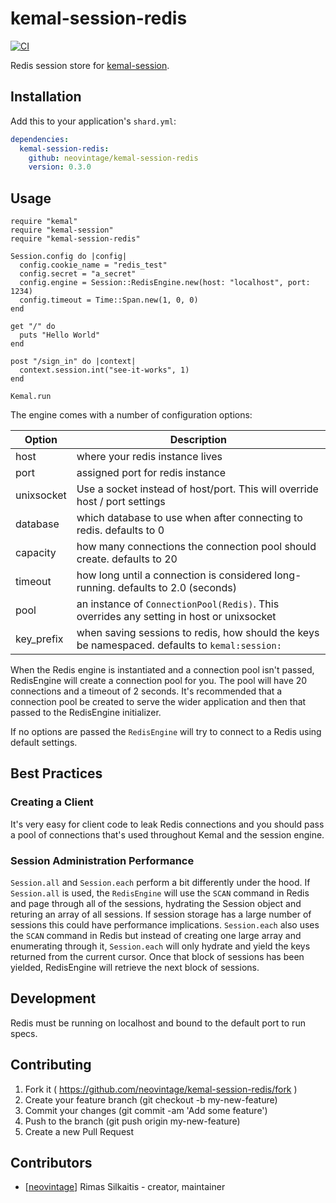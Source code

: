 # kemal-session-redis

[![CI](https://github.com/neovintage/kemal-session-redis/actions/workflows/ci.yml/badge.svg)](https://github.com/neovintage/kemal-session-redis/actions/workflows/ci.yml)

Redis session store for [kemal-session](https://github.com/kemalcr/kemal-session).

## Installation

Add this to your application's `shard.yml`:

```yaml
dependencies:
  kemal-session-redis:
    github: neovintage/kemal-session-redis
    version: 0.3.0
```

## Usage

```crystal
require "kemal"
require "kemal-session"
require "kemal-session-redis"

Session.config do |config|
  config.cookie_name = "redis_test"
  config.secret = "a_secret"
  config.engine = Session::RedisEngine.new(host: "localhost", port: 1234)
  config.timeout = Time::Span.new(1, 0, 0)
end

get "/" do
  puts "Hello World"
end

post "/sign_in" do |context|
  context.session.int("see-it-works", 1)
end

Kemal.run
```

The engine comes with a number of configuration options:

| Option | Description |
| ------ | ----------- |
| host   | where your redis instance lives |
| port   | assigned port for redis instance |
| unixsocket | Use a socket instead of host/port. This will override host / port settings |
| database | which database to use when after connecting to redis. defaults to 0 |
| capacity | how many connections the connection pool should create. defaults to 20 |
| timeout | how long until a connection is considered long-running. defaults to 2.0 (seconds) |
| pool | an instance of `ConnectionPool(Redis)`. This overrides any setting in host or unixsocket |
| key_prefix | when saving sessions to redis, how should the keys be namespaced. defaults to `kemal:session:` |

When the Redis engine is instantiated and a connection pool isn't passed,
RedisEngine will create a connection pool for you. The pool will have 20 connections
and a timeout of 2 seconds. It's recommended that a connection pool be created
to serve the wider application and then that passed to the RedisEngine initializer.

If no options are passed the `RedisEngine` will try to connect to a Redis using
default settings.

## Best Practices

### Creating a Client

It's very easy for client code to leak Redis connections and you should
pass a pool of connections that's used throughout Kemal and the
session engine.

### Session Administration Performance

`Session.all` and `Session.each` perform a bit differently under the hood. If
`Session.all` is used, the `RedisEngine` will use the `SCAN` command in Redis
and page through all of the sessions, hydrating the Session object and returing
an array of all sessions. If session storage has a large number of sessions this
could have performance implications. `Session.each` also uses the `SCAN` command
in Redis but instead of creating one large array and enumerating through it,
`Session.each` will only hydrate and yield the keys returned from the current
cursor. Once that block of sessions has been yielded, RedisEngine will retrieve
the next block of sessions.

## Development

Redis must be running on localhost and bound to the default port to run
specs.

## Contributing

1. Fork it ( https://github.com/neovintage/kemal-session-redis/fork )
2. Create your feature branch (git checkout -b my-new-feature)
3. Commit your changes (git commit -am 'Add some feature')
4. Push to the branch (git push origin my-new-feature)
5. Create a new Pull Request

## Contributors

- [[neovintage](https://github.com/neovintage)] Rimas Silkaitis - creator, maintainer
